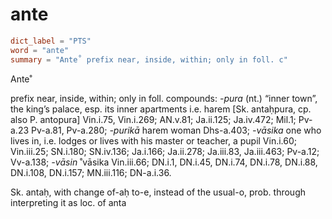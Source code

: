 # ante

``` toml
dict_label = "PTS"
word = "ante"
summary = "Ante˚ prefix near, inside, within; only in foll. c"
```

Ante˚

prefix near, inside, within; only in foll. compounds: *\-pura* (nt.) “inner town”, the king’s palace, esp. its inner apartments i.e. harem [Sk. antaḥpura, cp. also P. antopura] Vin.i.75, Vin.i.269; AN.v.81; Ja.ii.125; Ja.iv.472; Mil.1; Pv\-a.23 Pv\-a.81, Pv\-a.280; *\-purikā* harem woman Dhs\-a.403; *\-vāsika* one who lives in, i.e. lodges or lives with his master or teacher, a pupil Vin.i.60; Vin.iii.25; SN.i.180; SN.iv.136; Ja.i.166; Ja.ii.278; Ja.iii.83, Ja.iii.463; Pv\-a.12; Vv\-a.138; *\-vāsin* ˚vāsika Vin.iii.66; DN.i.1, DN.i.45, DN.i.74, DN.i.78, DN.i.88, DN.i.108, DN.i.157; MN.iii.116; DN\-a.i.36.

Sk. antaḥ, with change of\-aḥ to\-e, instead of the usual\-o, prob. through interpreting it as loc. of anta

